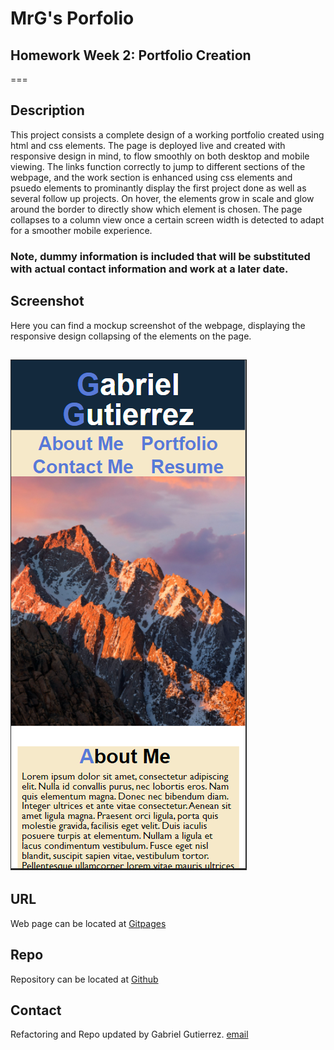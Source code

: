 # MrG's Porfolio
## Homework Week 2: Portfolio Creation
===

## Description
This project consists a complete design of a working portfolio created using html and css elements.  The page is deployed live and created with responsive design in mind, to flow smoothly on both desktop and mobile viewing.  The links function correctly to jump to different sections of the webpage, and the work section is enhanced using css elements and psuedo elements to prominantly display the first project done as well as several follow up projects.  On hover, the elements grow in scale and glow around the border to directly show which element is chosen.  The page collapses to a column view once a certain screen width is detected to adapt for a smoother mobile experience. 

### Note, dummy information is included that will be substituted with actual contact information and work at a later date.

## Screenshot
Here you can find a mockup screenshot of the webpage, displaying the responsive design collapsing of the elements on the page.

![screenshot](./assets/images/screenshot.PNG)
---

## URL
Web page can be located at [Gitpages](https://mrg105.github.io/MrG-Portfolio/ "Web Development Portfolio - Mr.G")

## Repo
Repository can be located at [Github](https://github.com/MrG105/MrG-Portfolio "Github")

## Contact
Refactoring and Repo updated by Gabriel Gutierrez.  [email](poo328@my.utsa.edu "email")